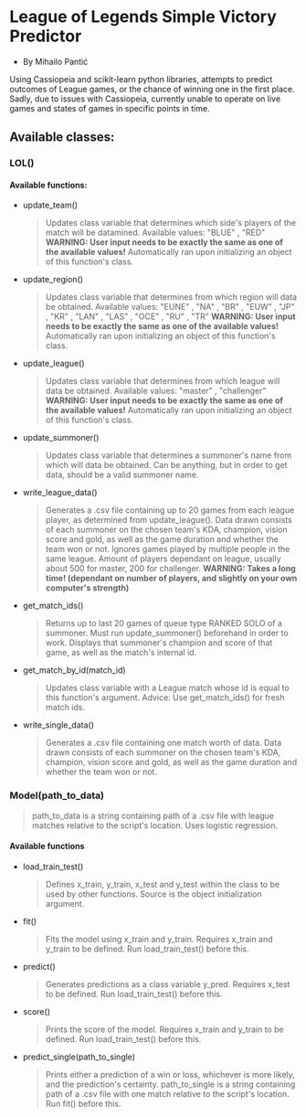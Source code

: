 # League of Legends Simple Victory Predictor

* By Mihailo Pantić

Using Cassiopeia and scikit-learn python libraries, attempts to predict outcomes of League games, or the chance of winning one in the first place.
Sadly, due to issues with Cassiopeia, currently unable to operate on live games and states of games in specific points in time.

## Available classes:

### LOL()

#### Available functions:
* update_team()
	> Updates class variable that determines which side's players of the match will be datamined. 
	Available values: "BLUE" , "RED"
	**WARNING: User input needs to be exactly the same as one of the available values!**
	Automatically ran upon initializing an object of this function's class.
* update_region()
	> Updates class variable that determines from which region will data be obtained.
	Available values: "EUNE" , "NA" , "BR" , "EUW" , "JP" , "KR" , "LAN" , "LAS" , "OCE" , "RU" , "TR" 
	**WARNING: User input needs to be exactly the same as one of the available values!**
	Automatically ran upon initializing an object of this function's class.
* update_league()
	> Updates class variable that determines from which league will data be obtained. 
	Available values: "master" , "challenger"
	**WARNING: User input needs to be exactly the same as one of the available values!**
	Automatically ran upon initializing an object of this function's class.
* update_summoner()	
	> Updates class variable that determines a summoner's name from which will data be obtained. 
	Can be anything, but in order to get data, should be a valid summoner name.
* write_league_data()
	> Generates a .csv file containing up to 20 games from each league player, as determined from update_league().
	Data drawn consists of each summoner on the chosen team's KDA, champion, vision score and gold, as well as the game duration and whether the team won or not.
	Ignores games played by multiple people in the same league.
	Amount of players dependant on league, usually about 500 for master, 200 for challenger.
	**WARNING: Takes a long time! (dependant on number of players, and slightly on your own computer's strength)**
* get_match_ids()
	> Returns up to last 20 games of queue type RANKED SOLO of a summoner.
	Must run update_summoner() beforehand in order to work.
	Displays that summoner's champion and score of that game, as well as the match's internal id.
* get_match_by_id(match_id)
	> Updates class variable with a League match whose id is equal to this function's argument.
	Advice: Use get_match_ids() for fresh match ids.
* write_single_data()
	> Generates a .csv file containing one match worth of data.
	Data drawn consists of each summoner on the chosen team's KDA, champion, vision score and gold, as well as the game duration and whether the team won or not.
	
### Model(path_to_data)
> path_to_data is a string containing path of a .csv file with league matches relative to the script's location. 
> Uses logistic regression.
#### Available functions
* load_train_test()
	> Defines x_train, y_train, x_test and y_test within the class to be used by other functions.
	Source is the object initialization argument.
* fit()
	> Fits the model using x_train and y_train.
	 Requires x_train and y_train to be defined. Run load_train_test() before this.
* predict()
	> Generates predictions as a class variable y_pred.
	Requires x_test to be defined. Run load_train_test() before this.
* score()
	> Prints the score of the model.
		Requires x_train and y_train to be defined. Run load_train_test() before this.
* predict_single(path_to_single)
	> Prints either a prediction of a win or loss, whichever is more likely, and the prediction's certainty.
	path_to_single is a string containing path of a .csv file with one match relative to the script's location. 
	Run fit() before this.
